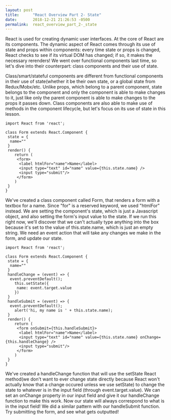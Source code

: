 ```yaml
---
layout: post
title:      "React Overview Part 2- State"
date:       2018-12-21 21:26:53 -0500
permalink:  react_overview_part_2-_state
---
```



React is used for creating dynamic user interfaces. At the core of React are its components. The dynamic aspect of React comes through its use of state and props within components: every time state or props is changed, React checks to see if its virtual DOM has changed; if so, it makes the necessary rerenders! We went over functional components last time, so let's dive into their counterpart: class components and their use of state. 

Class/smart/stateful components are different from functional components in their use of state(whether it be their own state, or a global state from Redux/Mobx/etc. Unlike props, which belong to a parent component, state belongs to the component and only the component is able to make changes to it, just like only the parent component is able to make changes to the props it passes down. Class components are also able to make use of methods in the component lifecycle, but let's focus on its use of state in this lesson. 

```
import React from 'react'; 

class Form extends React.Component { 
 state = {
  name=""
 }
 render() {
	return (
	 <form>   
	  <label htmlFor="name">Name</label>
	  <input type="text" id="name" value={this.state.name} />
	  <input type="submit"/>
	 </form>
	)
 }
}
```

We've created a class component called Form, that renders a form with a textbox for a name. Since "for" is a reserved keyword, we used "htmlFor" instead. We are setting the component's state, which is just a Javascript object, and also setting the form's input value to the state. If we run this right now, we'll discover that we can't actually type anything into the box because it's set to the value of this.state.name, which is just an empty string. We need an event action that will take any changes we make in the form, and update our state.   

```
import React from 'react'; 

class Form extends React.Component { 
 state = {
  name=""
 }
 handleChange = (event) => {
  event.preventDefault(); 
	this.setState({
	 name: event.target.value
	})
 } 
 handleSubmit = (event) => {
  event.preventDefault(); 
	alert('hi, my name is ' + this.state.name);
 }
 render() {
	return (
	 <form onSubmit={this.handleSubmit}>   
	  <label htmlFor="name">Name</label>
	  <input type="text" id="name" value={this.state.name} onChange={this.handleChange} />
	  <input type="submit"/>
	 </form>
	)
 }
}
```
We've created a handleChange function that will use the setState React method(we don't want to ever change state directly because React won't actually know that a change occured unless we use setState) to change the state to whatever is in the input field (through event.target.value). We can set an onChange property in our input field and give it our handleChange function to make this work. Now our state will always correspond to what is in the input field! We did a similar pattern with our handleSubmit function. Try submitting the form, and see what gets outputted! 





